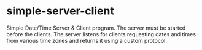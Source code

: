 # simple-server-client

Simple Date/Time Server &amp; Client program. The server must be started before the clients. The server listens for clients requesting dates and times from various time zones and returns it using a custom protocol.
